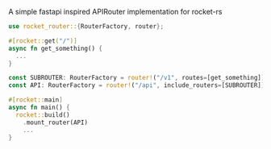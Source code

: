 A simple fastapi inspired APIRouter implementation for rocket-rs

```rs
use rocket_router::{RouterFactory, router};

#[rocket::get("/")]
async fn get_something() {
  ...
}

const SUBROUTER: RouterFactory = router!("/v1", routes=[get_something]);
const API: RouterFactory = router!("/api", include_routers=[SUBROUTER]);

#[rocket::main]
async fn main() {
  rocket::build()
    .mount_router(API)
    ...
}

```
